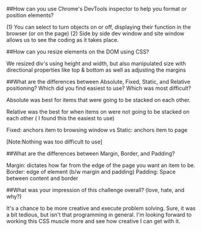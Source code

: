 ##How can you use Chrome's DevTools inspector to help you format or position elements?

(1) You can select to turn objects on or off, displaying their function in the browser (or on the page)
(2) Side by side dev window and site window allows us to see the coding as it takes place.

##How can you resize elements on the DOM using CSS?

We resized div's using height and width, but also manipulated size with directional properties like top & bottom as well as adjusting the margins

##What are the differences between Absolute, Fixed, Static, and Relative positioning? Which did you find easiest to use? Which was most difficult?

Absolute was best for items that were going to be stacked on each other.

Relative was the best for when items on were not going to be stacked on each other ( I found this the easiest to use)

Fixed: anchors item to browsing window
vs
Static: anchors item to page

[Note:Nothing was too difficult to use]

##What are the differences between Margin, Border, and Padding?

Margin: dictates how far from the edge of the page you want an item to be.
Border: edge of element (b/w margin and padding)
Padding: Space between content and border

##What was your impression of this challenge overall? (love, hate, and why?)

It's a chance to be more creative and execute problem solving.  Sure, it was a bit tedious, but isn't that programming in general.  I'm looking forward to working this CSS muscle more and see how creative I can get with it.